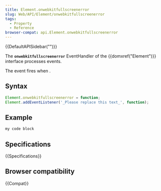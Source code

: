 ```yaml
---
title: Element.onwebkitfullscreenerror
slug: Web/API/Element/onwebkitfullscreenerror
tags:
  - Property
  - Reference
browser-compat: api.Element.onwebkitfullscreenerror
---
```

{{DefaultAPISidebar("")}}

The **`onwebkitfullscreenerror`** EventHandler of the {{domxref("Element")}} interface processes  events.

The  event fires when .

## Syntax

```js
Element.onwebkitfullscreenerror = function;
Element.addEventListener('_Please replace this text_', function);
```

## Example

```js
my code block
```

## Specifications

{{Specifications}}

## Browser compatibility

{{Compat}}

